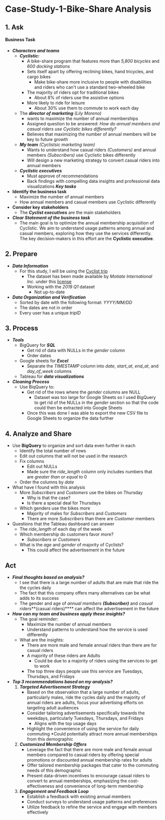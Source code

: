 # Case-Study-1-Bike-Share Analysis
## 1. Ask
#### Business Task
 * ***Characters and teams***
    * ***Cyclistic:***
       * A bike-share program that features more than *5,800 bicycles* and *600 docking stations*
       * Sets itself apart by offering reclining bikes, hand tricycles, and cargo bikes
          * Make bike-share more inclusive to people with disabilities and riders who can't use a standard two-wheeled bike
       * The majority of riders opt for traditional bikes
          * About 8% of riders use the assistive options
       *  More likely to ride for leisure
          * About 30% use them to commute to work each day
    * The ***director of marketing*** *(Lily Moreno)*
      * wants to maximize the number of annual memberships
       * Assigned question to be answered: *How do annual members and casual riders use Cyclistic bikes differently?*
        * Believes that maximizing the number of annual members will be key to future growth
    * ***My team*** *(Cyclistsic marketing team)*
        * Wants to understand how casual riders *(Customers)* and annual members *(Subscribers)* use Cyclistic bikes differently
        * Will design a new marketing strategy to convert casual riders into annual members
    * ***Cyclistic executives***
        * Must approve of recommendations
        * Back findings with compelling data insights and professional data visualizations ***Key tasks***
* **Identify the business task**
    * Maximize the number of annual members
    * How annual members and casual members use Cyclistic differently
* **Consider key stakeholders**
    * The ***Cyclist executives*** are the main stakeholders
* ***Clear Statement of the business task***
    * The main goal is to optimize the annual membership acquisition of Cyclistic. We aim to understand usage patterns among annual and casual members, exploring how they use the services differently. The key decision-makers in this effort are the **Cyclistic executive**.

## 2. Prepare
* ***Data Information***
    * For this study, I will be using the [Cyclist trip](https://divvy-tripdata.s3.amazonaws.com/index.html)
        * The dataset has been made available by *Motiate International Inc.* under this [license](https://divvybikes.com/data-license-agreement)
        * Working with the *2019 Q1* dataset
            * Not up-to-date
* ***Data Organization and Verification***
    * Sorted by date with the following format: *YYYY/MM/DD*
    * The dates are not in order
    * Every user has a unique *tripID*

## 3. Process
* ***Tools***
   * BigQuery for ***SQL***
      * Get rid of data with NULLs in the *gender* column
      * Order dates
   * Google sheets for ***Excel***
      * Separate the *TIMESTAMP* column into *date*, *start_at*, *end_at*, and *day_of_week* columns
   * Tableau for ***data visualizations***
* ***Cleaning Process***
   * Use BiqQuery to:
      * Get rid of the rows where the *gender* columns are NULL
         * Dataset was too large for Google Sheets so I used BigQuery to get rid of the NULLs in the *gender* section so that the code could then be extracted into Google Sheets
     * Once this was done I was able to export the new CSV file to Google Sheets to organize the data further

## 4. Analyze and Share
* Use **BigQuery** to organize and sort data even further in each
   * Identify the total number of rows
   * Edit out columns that will not be used in the research
   * Fix columns
      * Edit out NULLs
      * Made sure the *ride_length* column only includes numbers that are *greater than or equal to* 0
    * Order the columns by *date*
* What have I found with this analysis
   * More *Subscribers* and *Customers* use the bikes on Thursday
      * Why is that the case?
      * Is there a special deal for Thursdays
   * Which genders use the bikes more
     * Majority of males for *Subscribers* and *Customers*
     * There are more *Subscribers* than there are *Customer* members
* Questions that the Tableau dashboard can answer
   * The *ride_length* of each day of the week
   * Which membership do customers favor more?
      * *Subscribers* or *Customers*
   * What is the *age* and *gender* of majority of Cyclists?
      * This could affect the advertisement in the future

## Act
* ***Final thoughts based on analysis?***
     * I see that there is a large number of adults that are male that ride the the cycles daily
     * The fact that this company offers many alternatives can be what adds to its success
     * The gender and age of *annual members ***(Subscriber)**** and *casual riders***(casual riders)**** can affect the advertisement in the future
* ***How can my team and business apply these insights?***
     * The goal reminder:
          * Maximize the number of annual members
          * Understand patterns to understand how the service is used differently
     * What are the insights:
          * There are more male and female annual riders than there are for casual riders
          * A majority of these riders are Adults
               * Could be due to a majority of riders using the services to get to work
          * The top three days people use this service are Tuesdays, Thursdays, and Fridays
* ***Top 3 recommendations based on my analysis?***
     1. ***Targeted Advertisement Strategy***
           * Based on the observation that a large number of adults, particularly males, ride the cycles daily and the majority of annual riders are adults, focus your advertising efforts on targeting adult audiences
           * Consider tailoring advertisements specifically towards the weekdays, particularly Tuesdays, Thursdays, and Fridays
                * Aligns with the top usage days
           * Highlight the convenience of using the service for daily commuting
                *Could potentially attract more annual memberships from this demographic
     2. ***Customized Membership Offers***
           * Leverage the fact that there are more male and female annual members compared to casual riders by offering special promotions or discounted annual membership rates for adults
           * Offer tailored membership packages that cater to the commuting needs of this demographic
           * Present data-driven incentives to encourage casual riders to convert to annual memberships, emphasizing the cost-effectiveness and convenience of long-term membership
  3. ***Engagement and Feedback Loop***
        * Establish a feedback with existing annual members
        * Conduct surveys to understand usage patterns and preferences
        * Utilize feedback to refine the service and engage with members effectively
